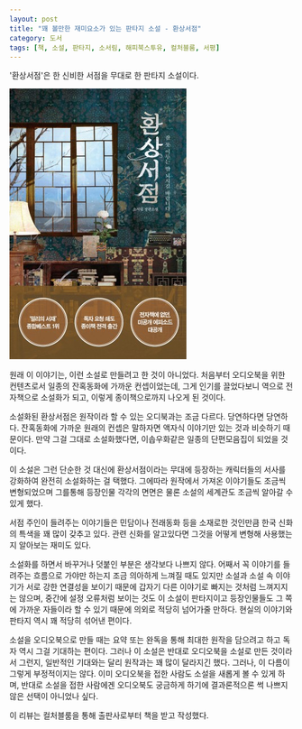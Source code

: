 ```yaml
---
layout: post
title: "꽤 볼만한 재미요소가 있는 판타지 소설 - 환상서점"
category: 도서
tags: [책, 소설, 판타지, 소서림, 해피북스투유, 컬처블룸, 서평]
---
```


'환상서점'은
한 신비한 서점을 무대로 한 판타지 소설이다.

![표지](/images/book/fantasy-bookstore-book-h480.jpg)

원래 이 이야기는, 이런 소설로 만들려고 한 것이 아니었다.
처음부터 오디오북을 위한 컨텐츠로서 일종의 잔혹동화에 가까운 컨셉이었는데,
그게 인기를 끌었다보니
역으로 전자책으로 소설화가 되고,
이렇게 종이책으로까지 나오게 된 것이다.

소설화된 환상서점은 원작이라 할 수 있는 오디북과는 조금 다르다.
당연하다면 당연하다.
잔혹동화에 가까운 원래의 컨셉은 말하자면 액자식 이야기만 있는 것과 비슷하기 때문이다.
만약 그걸 그대로 소설화했다면, 이솝우화같은 일종의 단편모음집이 되었을 것이다.

이 소설은 그런 단순한 것 대신에
환상서점이라는 무대에 등장하는 캐릭터들의 서사를 강화하여 완전히 소설화하는 걸 택했다.
그에따라 원작에서 가져온 이야기들도 조금씩 변형되었으며
그를통해 등장인물 각각의 면면은 물론
소설의 세계관도 조금씩 알아갈 수 있게 했다.

서점 주인이 들려주는 이야기들은 민담이나 전래동화 등을 소재로한 것인만큼
한국 신화의 특색을 꽤 많이 갖추고 있다.
관련 신화를 알고있다면 그것을 어떻게 변형해 사용했는지 알아보는 재미도 있다.

소설화를 하면서 바꾸거나 덧붙인 부분은 생각보다 나쁘지 않다.
어째서 꼭 이야기를 들려주는 흐름으로 가야만 하는지 조금 의아하게 느껴질 때도 있지만
소설과 소설 속 이야기가 서로 강한 연결성을 보이기 때문에
갑자기 다른 이야기로 빠지는 것처럼 느껴지지는 않으며,
중간에 설정 오류처럼 보이는 것도
이 소설이 판타지이고
등장인물들도 그 쪽에 가까운 자들이라 할 수 있기 때문에
의외로 적당히 넘어가줄 만하다.
현실의 이야기와 판타지 역시 꽤 적당히 섞어낸 편이다.

소설을 오디오북으로 만들 때는 요약 또는 완독을 통해 최대한 원작을 담으려고 하고 독자 역시 그걸 기대하는 편이다.
그러나 이 소설은 반대로 오디오북을 소설로 만든 것이라서 그런지,
일반적인 기대와는 달리 원작과는 꽤 많이 달라지긴 했다.
그러나, 이 다름이 그렇게 부정적이지는 않다.
이미 오디오북을 접한 사람도 소설을 새롭게 볼 수 있게 하며,
반대로 소설을 접한 사람에겐 오디오북도 궁금하게 하기에
결과론적으론 썩 나쁘지 않은 선택이 아니었나 싶다.



<div class="im im-info">
이 리뷰는 컬처블룸을 통해 출판사로부터 책을 받고 작성했다.
</div>
